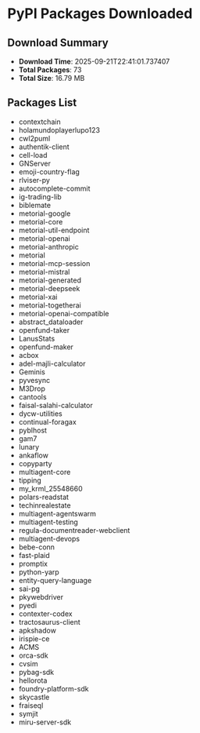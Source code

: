 # PyPI Packages Downloaded

## Download Summary
- **Download Time**: 2025-09-21T22:41:01.737407
- **Total Packages**: 73
- **Total Size**: 16.79 MB

## Packages List
- contextchain
- holamundoplayerlupo123
- cwl2puml
- authentik-client
- cell-load
- GNServer
- emoji-country-flag
- rlviser-py
- autocomplete-commit
- ig-trading-lib
- biblemate
- metorial-google
- metorial-core
- metorial-util-endpoint
- metorial-openai
- metorial-anthropic
- metorial
- metorial-mcp-session
- metorial-mistral
- metorial-generated
- metorial-deepseek
- metorial-xai
- metorial-togetherai
- metorial-openai-compatible
- abstract_dataloader
- openfund-taker
- LanusStats
- openfund-maker
- acbox
- adel-majli-calculator
- Geminis
- pyvesync
- M3Drop
- cantools
- faisal-salahi-calculator
- dycw-utilities
- continual-foragax
- pyblhost
- gam7
- lunary
- ankaflow
- copyparty
- multiagent-core
- tipping
- my_krml_25548660
- polars-readstat
- techinrealestate
- multiagent-agentswarm
- multiagent-testing
- regula-documentreader-webclient
- multiagent-devops
- bebe-conn
- fast-plaid
- promptix
- python-yarp
- entity-query-language
- sai-pg
- pkywebdriver
- pyedi
- contexter-codex
- tractosaurus-client
- apkshadow
- irispie-ce
- ACMS
- orca-sdk
- cvsim
- pybag-sdk
- hellorota
- foundry-platform-sdk
- skycastle
- fraiseql
- symjit
- miru-server-sdk
